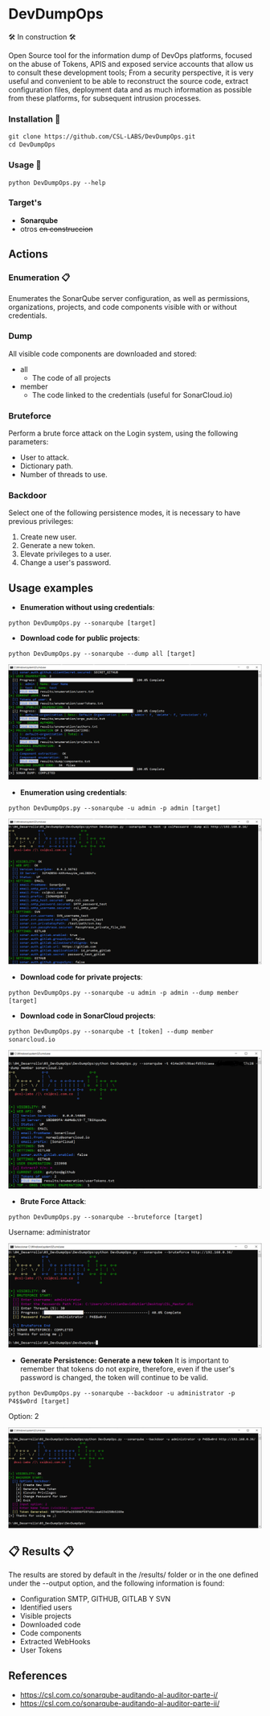 # DevDumpOps
🛠️ In construction 🛠️

Open Source tool for the information dump of DevOps platforms, focused on the abuse of Tokens, APIS and exposed service accounts that allow us to consult these development tools; From a security perspective, it is very useful and convenient to be able to reconstruct the source code, extract configuration files, deployment data and as much information as possible from these platforms, for subsequent intrusion processes.

### Installation 🔧
```
git clone https://github.com/CSL-LABS/DevDumpOps.git
cd DevDumpOps
```

### Usage 🔧
```
python DevDumpOps.py --help
```

### Target's
- **Sonarqube**
- otros ~~en construccion~~

## Actions
### Enumeration 📋
Enumerates the SonarQube server configuration, as well as permissions, organizations, projects, and code components visible with or without credentials.

### Dump
All visible code components are downloaded and stored:
- all
    - The code of all projects
- member 
    - The code linked to the credentials (useful for SonarCloud.io)

### Bruteforce
Perform a brute force attack on the Login system, using the following parameters: 
- User to attack.
- Dictionary path.
- Number of threads to use.

### Backdoor
Select one of the following persistence modes, it is necessary to have previous privileges: 
1. Create new user. 
2. Generate a new token.
3. Elevate privileges to a user.
4. Change a user's password. 

## Usage examples
- **Enumeration without using credentials**: 
```
python DevDumpOps.py --sonarqube [target]
```

- **Download code for public projects**: 
```
python DevDumpOps.py --sonarqube --dump all [target]
```
![SonarCloud-token](images/02_sonarLocal_download_files.PNG)

- **Enumeration using credentials**:
```
python DevDumpOps.py --sonarqube -u admin -p admin [target]
```
![SonarCloud-token](images/02_sonarLocal_user.PNG)

- **Download code for private projects**:
```
python DevDumpOps.py --sonarqube -u admin -p admin --dump member [target]
```

- **Download code in SonarCloud projects**: 
```
python DevDumpOps.py --sonarqube -t [token] --dump member sonarcloud.io
```
![SonarCloud-token](images/01_sonarcloud_token.PNG)

- **Brute Force Attack**:
```
python DevDumpOps.py --sonarqube --bruteforce [target]
```
Username: administrator

![SonarQube-BruteForce](images/03_bruteforce_administrator.PNG)

- **Generate Persistence: Generate a new token**
It is important to remember that tokens do not expire, therefore, even if the user's password is changed, the token will continue to be valid. 
```
python DevDumpOps.py --sonarqube --backdoor -u administrator -p P4$$w0rd [target]
```
Option: 2

![SonarQube-BruteForce](images/04_backdoor_gen_token.PNG)

## 📋 Results 📋

The results are stored by default in the /results/ folder or in the one defined under the --output option, and the following information is found:
- Configuration SMTP, GITHUB, GITLAB Y SVN
- Identified users
- Visible projects
- Downloaded code
- Code components
- Extracted WebHooks
- User Tokens

## References
- https://csl.com.co/sonarqube-auditando-al-auditor-parte-i/
- https://csl.com.co/sonarqube-auditando-al-auditor-parte-ii/ 
